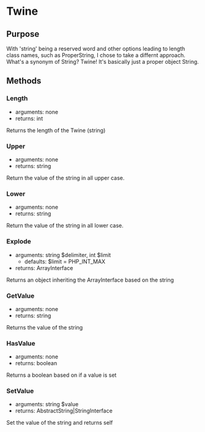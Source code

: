 # Twine

## Purpose

With 'string' being a reserved word and other options leading to length class names, such as ProperString, I chose to 
take a differnt approach. What's a synonym of String? Twine! It's basically just a proper object String.

## Methods

### Length
 * arguments: none
 * returns: int
 
Returns the length of the Twine (string)

### Upper
 * arguments: none
 * returns: string
 
Return the value of the string in all upper case.

### Lower
 * arguments: none
 * returns: string
 
Return the value of the string in all lower case.

### Explode
 * arguments: string $delimiter, int $limit
   * defaults: $limit = PHP_INT_MAX
 * returns: ArrayInterface
 
Returns an object inheriting the ArrayInterface based on the string

### GetValue
 * arguments: none
 * returns: string
 
Returns the value of the string

### HasValue
 * arguments: none
 * returns: boolean

Returns a boolean based on if a value is set 

### SetValue
 * arguments: string $value
 * returns: AbstractString|StringInterface

Set the value of the string and returns self